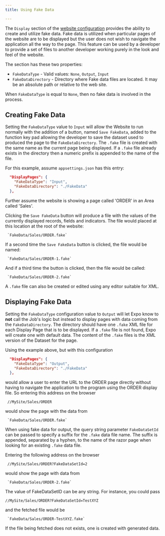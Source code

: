 ```yaml
---
title: Using Fake Data

---
```


The `Display` section of the [website configuration](configure-expo-website.html#displaypages) provides the ability to create and utilize fake data.  Fake data is utilized when particular pages of the website are to be displayed but the user does not wish to navigate the application all the way to the page.  This feature can be used by a developer to provide a set of files to another developer working purely in the look and feel of the website.

The section has these two properties:
 - `FakeDataType` - Valid values: `None`, `Output`, `Input`
 - `FakeDataDirectory` - Directory where Fake data files are located. It may be an absolute path or relative to the web site.

When `FakeDataType` is equal to `None`, then no fake data is involved in the process.

## Creating Fake Data
Setting the `FakeDataType` value to `Input` will allow the Website to run normally with the addition of a button, named `Save FakeData`, added to the function key pad allowing the developer to save the dataset used to produced the page to the `FakeDataDirectory`.  The `.fake` file is created with the same name as the current page being displayed. If a `.fake` file already exists in the directory then a numeric prefix is appended to the name of the file.


For this example, assume `appsettings.json` has this entry:
```json
  "DisplayPages": {
    "FakeDataType": "Input",
    "FakeDataDirectory": "./FakeData"
  },
  ```
Further assume the website is showing a page called 'ORDER' in an Area called 'Sales'. 

Clicking the `Save FakeData` button will produce a file with the values of the currently displayed records, fields and indicators. The file would placed at this location at the root of the website:

     `FakeData/Sales/ORDER.fake`

If a second time the `Save FakeData` button is clicked, the file would be named:

     `FakeData/Sales/ORDER-1.fake`

And if a third time the button is clicked, then the file would be called:
     
     `FakeData/Sales/ORDER-2.fake`

A `.fake` file can also be created or edited using any editor suitable for XML.

## Displaying Fake Data
Setting the `FakeDataType` configuration value to `Output` will let Expo know to **not** call the Job's logic but instead to display pages with data coming from the `FakeDataDirectory`.  The directory should have one `.fake` XML file for each Display Page that is to be displayed.  If a `.fake` file is not found, Expo will create one with default data. The content of the `.fake` files is the XML version of the Dataset for the page.

Using the example above, but with this configuration 
```json
  "DisplayPages": {
    "FakeDataType": "Output",
    "FakeDataDirectory": "./FakeData"
  },
  ```
would allow a user to enter the URL to the ORDER page directly without having to navigate the application to the program using the ORDER display file. So entering this address on the browser

     //MySite/Sales/ORDER

would show the page with the data from 

     `FakeData/Sales/ORDER.fake`

When using fake data for output, the query string parameter `FakeDataSetId` can be passed to specify a suffix for the `.fake` data file name. The suffix  is appended, separated by a hyphen, to the name of the razor page when looking for an existing `.fake` data file.

Entering the following address on the browser

     //MySite/Sales/ORDER?FakeDataSetId=2

would show the page with data from 

     `FakeData/Sales/ORDER-2.fake`

The value of FakeDataSetID can be any string.  For instance, you could pass 

    //MySite/Sales/ORDER?FakeDataSetId=TestXYZ

and the fetched file would be

     `FakeData/Sales/ORDER-TestXYZ.fake`

If the file being fetched does not exists, one is created with generated data.
